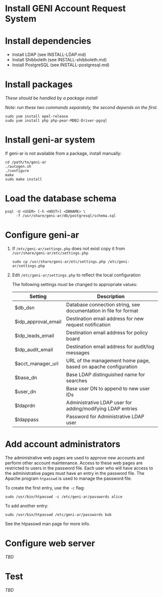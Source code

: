 # Install GENI Account Request System

# Install dependencies

* Install LDAP (see INSTALL-LDAP.md)
* Install Shibboleth (see INSTALL-shibboleth.md)
* Install PostgreSQL (see INSTALL-postgresql.md)

# Install packages

_These should be handled by a package install_

_Note: run these two commands separately, the second depends on the
first._

```
sudo yum install epel-release
sudo yum install php php-pear-MDB2-Driver-pgsql
```

# Install geni-ar system

If geni-ar is not available from a package, install manually:

```
cd /path/to/geni-ar
./autogen.sh
./configure
make
sudo make install
```

# Load the database schema

```
psql -U <USER> [-h <HOST>] <DBNAME> \
     -f /usr/share/geni-ar/db/postgresql/schema.sql
```

# Configure geni-ar

1. If `/etc/geni-ar/settings.php` does not exist copy it from
   `/usr/share/geni-ar/etc/settings.php`

    ```
    sudo cp /usr/share/geni-ar/etc/settings.php /etc/geni-ar/settings.php
    ```

2. Edit `/etc/geni-ar/settings.php` to reflect the local configuration

    The following settings _must_ be changed to appropriate values:

    | Setting | Description |
    | ------- | ----------- |
    | $db_dsn | Database connection string, see documentation in file for format |
    | $idp_approval_email | Destination email address for new request notification |
    | $idp_leads_email | Destination email address for policy board |
    | $idp_audit_email | Destination email address for audit/log messages |
    | $acct_manager_url | URL of the management home page, based on apache configuration |
    | $base_dn | Base LDAP distinguished name for searches |
    | $user_dn | Base user DN to append to new user IDs |
    | $ldaprdn | Administrative LDAP user for adding/modifying LDAP entries |
    | $ldappass | Password for Administrative LDAP user |


# Add account administrators

The administrative web pages are used to approve new accounts and perform other
account maintenance. Access to these web pages are restricted to users
in the password file. Each user who will have access to the administrative
pages must have an entry in the password file. The Apache program
`htpasswd` is used to manage the password file.

To create the first entry, use the `-c` flag:

```
sudo /usr/bin/htpasswd -c /etc/geni-ar/passwords alice
```

To add another entry:

```
sudo /usr/bin/htpasswd /etc/geni-ar/passwords bob
```

See the htpasswd man page for more info.

# Configure web server

_TBD_

# Test

_TBD_
